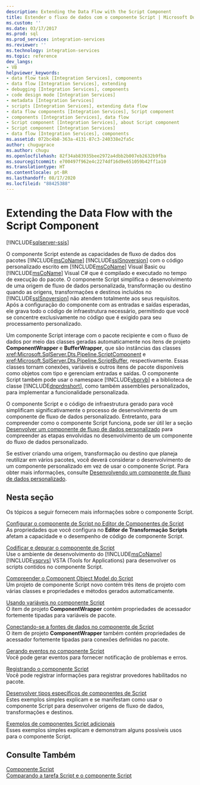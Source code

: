 ```yaml
---
description: Extending the Data Flow with the Script Component
title: Estender o fluxo de dados com o componente Script | Microsoft Docs
ms.custom: ''
ms.date: 03/17/2017
ms.prod: sql
ms.prod_service: integration-services
ms.reviewer: ''
ms.technology: integration-services
ms.topic: reference
dev_langs:
- VB
helpviewer_keywords:
- data flow task [Integration Services], components
- data flow [Integration Services], extending
- debugging [Integration Services], components
- code design mode [Integration Services]
- metadata [Integration Services]
- scripts [Integration Services], extending data flow
- data flow components [Integration Services], Script component
- components [Integration Services], data flow
- Script component [Integration Services], about Script component
- Script component [Integration Services]
- data flow [Integration Services], components
ms.assetid: 072bc4b8-363a-4131-87c3-240338e2fa5c
author: chugugrace
ms.author: chugu
ms.openlocfilehash: 82f34ab83935bee2972a4dbb2b007eb2632b9fba
ms.sourcegitcommit: e700497f962e4c2274df16d9e651059b42ff1a10
ms.translationtype: HT
ms.contentlocale: pt-BR
ms.lasthandoff: 08/17/2020
ms.locfileid: "88425388"
---
```

# <a name="extending-the-data-flow-with-the-script-component"></a>Extending the Data Flow with the Script Component

[!INCLUDE[sqlserver-ssis](../../../includes/applies-to-version/sqlserver-ssis.md)]


  O componente Script estende as capacidades de fluxo de dados dos pacotes [!INCLUDE[msCoName](../../../includes/msconame-md.md)] [!INCLUDE[ssISnoversion](../../../includes/ssisnoversion-md.md)] com o código personalizado escrito em [!INCLUDE[msCoName](../../../includes/msconame-md.md)] Visual Basic ou [!INCLUDE[msCoName](../../../includes/msconame-md.md)] Visual C# que é compilado e executado no tempo de execução do pacote. O componente Script simplifica o desenvolvimento de uma origem de fluxo de dados personalizada, transformação ou destino quando as origens, transformações e destinos incluídos no [!INCLUDE[ssISnoversion](../../../includes/ssisnoversion-md.md)] não atendem totalmente aos seus requisitos. Após a configuração do componente com as entradas e saídas esperadas, ele grava todo o código de infraestrutura necessário, permitindo que você se concentre exclusivamente no código que é exigido para seu processamento personalizado.  
  
 Um componente Script interage com o pacote recipiente e com o fluxo de dados por meio das classes geradas automaticamente nos itens de projeto **ComponentWrapper** e **BufferWrapper**, que são instâncias das classes <xref:Microsoft.SqlServer.Dts.Pipeline.ScriptComponent> e <xref:Microsoft.SqlServer.Dts.Pipeline.ScriptBuffer>, respectivamente. Essas classes tornam conexões, variáveis e outros itens de pacote disponíveis como objetos com tipo e gerenciam entradas e saídas. O componente Script também pode usar o namespace [!INCLUDE[vbprvb](../../../includes/vbprvb-md.md)] e a biblioteca de classe [!INCLUDE[dnprdnshort](../../../includes/dnprdnshort-md.md)], como também assemblies personalizados, para implementar a funcionalidade personalizada.  
  
 O componente Script e o código de infraestrutura gerado para você simplificam significativamente o processo de desenvolvimento de um componente de fluxo de dados personalizado. Entretanto, para compreender como o componente Script funciona, pode ser útil ler a seção [Desenvolver um componente de fluxo de dados personalizado](../../../integration-services/extending-packages-custom-objects/data-flow/developing-a-custom-data-flow-component.md) para compreender as etapas envolvidas no desenvolvimento de um componente do fluxo de dados personalizado.  
  
 Se estiver criando uma origem, transformação ou destino que planeja reutilizar em vários pacotes, você deverá considerar o desenvolvimento de um componente personalizado em vez de usar o componente Script. Para obter mais informações, consulte [Desenvolvendo um componente de fluxo de dados personalizado](../../../integration-services/extending-packages-custom-objects/data-flow/developing-a-custom-data-flow-component.md).  
  
## <a name="in-this-section"></a>Nesta seção  
 Os tópicos a seguir fornecem mais informações sobre o componente Script.  
  
 [Configurar o componente de Script no Editor de Componentes de Script](../../../integration-services/extending-packages-scripting/data-flow-script-component/configuring-the-script-component-in-the-script-component-editor.md)  
 As propriedades que você configura no **Editor de Transformação Scripts** afetam a capacidade e o desempenho de código de componente Script.  
  
 [Codificar e depurar o componente de Script](../../../integration-services/extending-packages-scripting/data-flow-script-component/coding-and-debugging-the-script-component.md)  
 Use o ambiente de desenvolvimento do [!INCLUDE[msCoName](../../../includes/msconame-md.md)] [!INCLUDE[vsprvs](../../../includes/vsprvs-md.md)] VSTA (Tools for Applications) para desenvolver os scripts contidos no componente Script.  
  
 [Compreender o Component Object Model do Script](../../../integration-services/extending-packages-scripting/data-flow-script-component/understanding-the-script-component-object-model.md)  
 Um projeto de componente Script novo contém três itens de projeto com várias classes e propriedades e métodos gerados automaticamente.  
  
 [Usando variáveis no componente Script](../../../integration-services/extending-packages-scripting/data-flow-script-component/using-variables-in-the-script-component.md)  
 O item de projeto **ComponentWrapper** contém propriedades de acessador fortemente tipadas para variáveis de pacote.  
  
 [Conectando-se a fontes de dados no componente de Script](../../../integration-services/extending-packages-scripting/data-flow-script-component/connecting-to-data-sources-in-the-script-component.md)  
 O item de projeto **ComponentWrapper** também contém propriedades de acessador fortemente tipadas para conexões definidas no pacote.  
  
 [Gerando eventos no componente Script](../../../integration-services/extending-packages-scripting/data-flow-script-component/raising-events-in-the-script-component.md)  
 Você pode gerar eventos para fornecer notificação de problemas e erros.  
  
 [Registrando o componente Script](../../../integration-services/extending-packages-scripting/data-flow-script-component/logging-in-the-script-component.md)  
 Você pode registrar informações para registrar provedores habilitados no pacote.  
  
 [Desenvolver tipos específicos de componentes de Script](../../../integration-services/extending-packages-scripting-data-flow-script-component-types/developing-specific-types-of-script-components.md)  
 Estes exemplos simples explicam e se manifestam como usar o componente Script para desenvolver origens de fluxo de dados, transformações e destinos.  
  
 [Exemplos de componentes Script adicionais](../../../integration-services/extending-packages-scripting-data-flow-script-component-examples/additional-script-component-examples.md)  
 Esses exemplos simples explicam e demonstram alguns possíveis usos para o componente Script.  
  
## <a name="see-also"></a>Consulte Também  
 [Componente Script](../../../integration-services/data-flow/transformations/script-component.md)   
 [Comparando a tarefa Script e o componente Script](../../../integration-services/extending-packages-scripting/comparing-the-script-task-and-the-script-component.md)  
  
  
